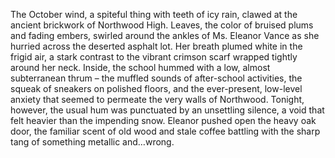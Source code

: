 The October wind, a spiteful thing with teeth of icy rain, clawed at the ancient brickwork of Northwood High.  Leaves, the color of bruised plums and fading embers, swirled around the ankles of Ms. Eleanor Vance as she hurried across the deserted asphalt lot.  Her breath plumed white in the frigid air, a stark contrast to the vibrant crimson scarf wrapped tightly around her neck.  Inside, the school hummed with a low, almost subterranean thrum – the muffled sounds of after-school activities, the squeak of sneakers on polished floors, and the ever-present, low-level anxiety that seemed to permeate the very walls of Northwood.  Tonight, however, the usual hum was punctuated by an unsettling silence, a void that felt heavier than the impending snow.  Eleanor pushed open the heavy oak door, the familiar scent of old wood and stale coffee battling with the sharp tang of something metallic and…wrong.
